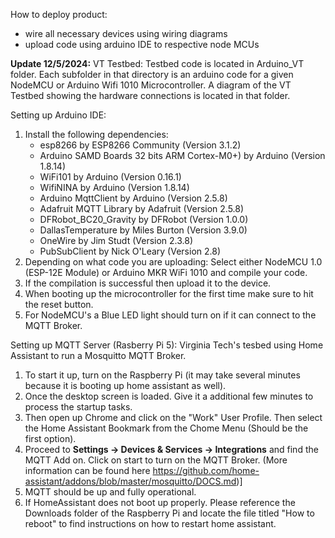 How to deploy product:
- wire all necessary devices using wiring diagrams
- upload code using arduino IDE to respective node MCUs

**Update 12/5/2024:**
VT Testbed:
Testbed code is located in Arduino_VT folder. Each subfolder in that directory is an arduino code for a given NodeMCU or Arduino Wifi 1010 Microcontroller. A diagram of the VT Testbed showing the hardware connections is located in that folder.

Setting up Arduino IDE:
1. Install the following dependencies:
   - esp8266 by ESP8266 Community (Version 3.1.2)
   - Arduino SAMD Boards 32 bits ARM Cortex-M0+) by Arduino (Version 1.8.14)
   - WiFi101 by Arduino (Version 0.16.1)
   - WifiNINA by Arduino (Version 1.8.14)
   - Arduino MqttClient by Arduino (Version 2.5.8)
   - Adafruit MQTT Library by Adafruit (Version 2.5.8)
   - DFRobot_BC20_Gravity by DFRobot (Version 1.0.0)
   - DallasTemperature by Miles Burton (Version 3.9.0)
   - OneWire by Jim Studt (Version 2.3.8)
   - PubSubClient by Nick O'Leary (Version 2.8)
2. Depending on what code you are uploading: Select either NodeMCU 1.0 (ESP-12E Module) or Arduino MKR WiFi 1010 and compile your code.
3. If the compilation is successful then upload it to the device.
4. When booting up the microcontroller for the first time make sure to hit the reset button.
5. For NodeMCU's a Blue LED light should turn on if it can connect to the MQTT Broker.
   
Setting up MQTT Server (Rasberry Pi 5):
Virginia Tech's tesbed using Home Assistant to run a Mosquitto MQTT Broker. 
1. To start it up, turn on the Raspberry Pi (it may take several minutes because it is booting up home assistant as well).
2. Once the desktop screen is loaded. Give it a additional few minutes to process the startup tasks.
3. Then open up Chrome and click on the "Work" User Profile. Then select the Home Assistant Bookmark from the Chome Menu (Should be the first option).
4. Proceed to **Settings -> Devices & Services -> Integrations** and find the MQTT Add on. Click on start to turn on the MQTT Broker. (More information can be found here https://github.com/home-assistant/addons/blob/master/mosquitto/DOCS.md)]
5. MQTT should be up and fully operational.
6. If HomeAssistant does not boot up properly. Please reference the Downloads folder of the Raspberry Pi and locate the file titled "How to reboot" to find instructions on how to restart home assistant.
